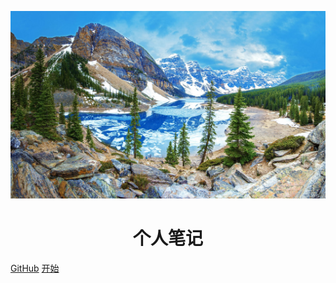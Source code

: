 <p align="center">
<img src="./pics/blue.jpg" width="600" height="300"/>
</p>
<h1 align="center">个人笔记</h1>

[GitHub](https://github.com/csy99)
[开始](#Headline)